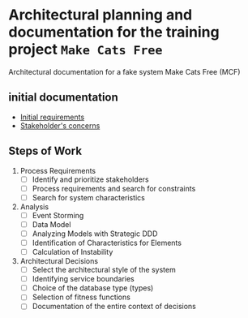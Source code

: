 # Architectural planning and documentation for the training project `Make Cats Free`
Architectural documentation for a fake system Make Cats Free (MCF)
## initial documentation
- [Initial requirements](https://github.com/mariakrol/mcf-documentation/blob/main/initial-requirements.md)
- [Stakeholder's concerns](https://github.com/mariakrol/mcf-documentation/blob/main/concerns.md)
## Steps of Work
1. Process Requirements
   -[ ] Identify and prioritize stakeholders
   -[ ] Process requirements and search for constraints
   -[ ] Search for system characteristics
2. Analysis
   -[ ] Event Storming
   -[ ] Data Model
   -[ ] Analyzing Models with Strategic DDD
   -[ ] Identification of Characteristics for Elements
   -[ ] Calculation of Instability
3. Architectural Decisions
   -[ ] Select the architectural style of the system
   -[ ] Identifying service boundaries
   -[ ] Choice of the database type (types)
   -[ ] Selection of fitness functions
   -[ ] Documentation of the entire context of decisions